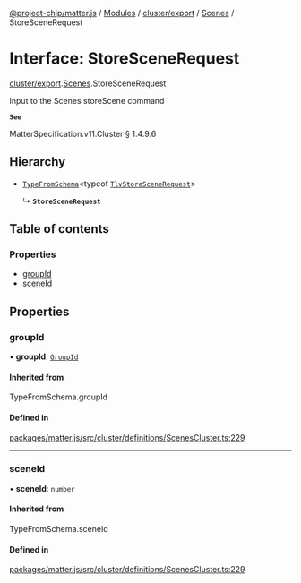 [@project-chip/matter.js](../README.md) / [Modules](../modules.md) / [cluster/export](../modules/cluster_export.md) / [Scenes](../modules/cluster_export.Scenes.md) / StoreSceneRequest

# Interface: StoreSceneRequest

[cluster/export](../modules/cluster_export.md).[Scenes](../modules/cluster_export.Scenes.md).StoreSceneRequest

Input to the Scenes storeScene command

**`See`**

MatterSpecification.v11.Cluster § 1.4.9.6

## Hierarchy

- [`TypeFromSchema`](../modules/tlv_export.md#typefromschema)\<typeof [`TlvStoreSceneRequest`](../modules/cluster_export.Scenes.md#tlvstorescenerequest)\>

  ↳ **`StoreSceneRequest`**

## Table of contents

### Properties

- [groupId](cluster_export.Scenes.StoreSceneRequest.md#groupid)
- [sceneId](cluster_export.Scenes.StoreSceneRequest.md#sceneid)

## Properties

### groupId

• **groupId**: [`GroupId`](../modules/datatype_export.md#groupid)

#### Inherited from

TypeFromSchema.groupId

#### Defined in

[packages/matter.js/src/cluster/definitions/ScenesCluster.ts:229](https://github.com/project-chip/matter.js/blob/c0d55745d5279e16fdfaa7d2c564daa31e19c627/packages/matter.js/src/cluster/definitions/ScenesCluster.ts#L229)

___

### sceneId

• **sceneId**: `number`

#### Inherited from

TypeFromSchema.sceneId

#### Defined in

[packages/matter.js/src/cluster/definitions/ScenesCluster.ts:229](https://github.com/project-chip/matter.js/blob/c0d55745d5279e16fdfaa7d2c564daa31e19c627/packages/matter.js/src/cluster/definitions/ScenesCluster.ts#L229)
